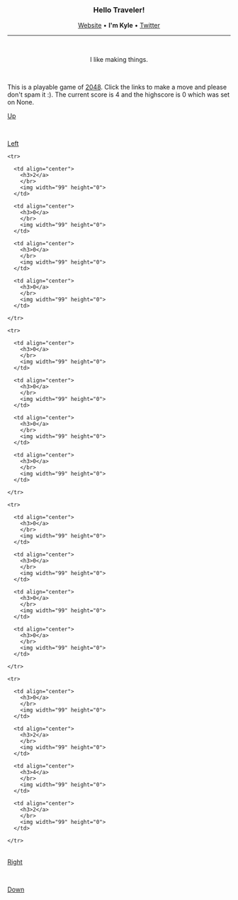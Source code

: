 <h3 align="center">Hello Traveler!</h3>
<p align="center"><a href="https://kyledenief.me">Website</a> • <b>I'm Kyle</b> • <a href="https://x.com/ky421_">Twitter</a></p>
<hr>

</br>

<p align="center">I like making things.</p>

</br>

This is a playable game of [2048](https://en.wikipedia.org/wiki/2048_(video_game)). Click the links to make a move and please don't spam it :). The current score is 4 and the highscore is 0 which was set on None.

<a href="http://127.0.0.1:5000/click/1">Up</a>

</br>

<div>

  <a href="http://127.0.0.1:5000/click/2">Left</a>

  <table align="center">
    
    <tr>
    
      <td align="center">
        <h3>2</a>
        </br>
        <img width="99" height="0">
      </td>
    
      <td align="center">
        <h3>0</a>
        </br>
        <img width="99" height="0">
      </td>
    
      <td align="center">
        <h3>0</a>
        </br>
        <img width="99" height="0">
      </td>
    
      <td align="center">
        <h3>0</a>
        </br>
        <img width="99" height="0">
      </td>
    
    </tr>
    
    <tr>
    
      <td align="center">
        <h3>0</a>
        </br>
        <img width="99" height="0">
      </td>
    
      <td align="center">
        <h3>0</a>
        </br>
        <img width="99" height="0">
      </td>
    
      <td align="center">
        <h3>0</a>
        </br>
        <img width="99" height="0">
      </td>
    
      <td align="center">
        <h3>0</a>
        </br>
        <img width="99" height="0">
      </td>
    
    </tr>
    
    <tr>
    
      <td align="center">
        <h3>0</a>
        </br>
        <img width="99" height="0">
      </td>
    
      <td align="center">
        <h3>0</a>
        </br>
        <img width="99" height="0">
      </td>
    
      <td align="center">
        <h3>0</a>
        </br>
        <img width="99" height="0">
      </td>
    
      <td align="center">
        <h3>0</a>
        </br>
        <img width="99" height="0">
      </td>
    
    </tr>
    
    <tr>
    
      <td align="center">
        <h3>0</a>
        </br>
        <img width="99" height="0">
      </td>
    
      <td align="center">
        <h3>2</a>
        </br>
        <img width="99" height="0">
      </td>
    
      <td align="center">
        <h3>4</a>
        </br>
        <img width="99" height="0">
      </td>
    
      <td align="center">
        <h3>2</a>
        </br>
        <img width="99" height="0">
      </td>
    
    </tr>
    
  </table>

  <a href="http://127.0.0.1:5000/click/3">Right</a>

</div>

</br>

<a href="http://127.0.0.1:5000/click/2">Down</a>